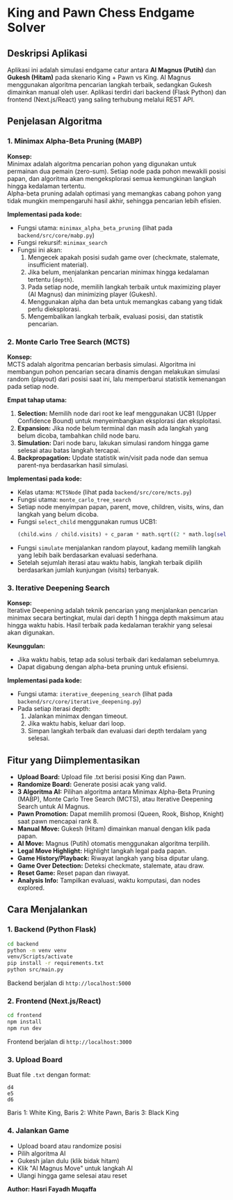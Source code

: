 # King and Pawn Chess Endgame Solver

## Deskripsi Aplikasi

Aplikasi ini adalah simulasi endgame catur antara **AI Magnus (Putih)** dan **Gukesh (Hitam)** pada skenario King + Pawn vs King. AI Magnus menggunakan algoritma pencarian langkah terbaik, sedangkan Gukesh dimainkan manual oleh user. Aplikasi terdiri dari backend (Flask Python) dan frontend (Next.js/React) yang saling terhubung melalui REST API.

## Penjelasan Algoritma

### 1. Minimax Alpha-Beta Pruning (MABP)

**Konsep:**  
Minimax adalah algoritma pencarian pohon yang digunakan untuk permainan dua pemain (zero-sum). Setiap node pada pohon mewakili posisi papan, dan algoritma akan mengeksplorasi semua kemungkinan langkah hingga kedalaman tertentu.  
Alpha-beta pruning adalah optimasi yang memangkas cabang pohon yang tidak mungkin mempengaruhi hasil akhir, sehingga pencarian lebih efisien.

**Implementasi pada kode:**  
- Fungsi utama: `minimax_alpha_beta_pruning` (lihat pada `backend/src/core/mabp.py`)
- Fungsi rekursif: `minimax_search`
- Fungsi ini akan:
  1. Mengecek apakah posisi sudah game over (checkmate, stalemate, insufficient material).
  2. Jika belum, menjalankan pencarian minimax hingga kedalaman tertentu (`depth`).
  3. Pada setiap node, memilih langkah terbaik untuk maximizing player (AI Magnus) dan minimizing player (Gukesh).
  4. Menggunakan alpha dan beta untuk memangkas cabang yang tidak perlu dieksplorasi.
  5. Mengembalikan langkah terbaik, evaluasi posisi, dan statistik pencarian.

### 2. Monte Carlo Tree Search (MCTS)

**Konsep:**  
MCTS adalah algoritma pencarian berbasis simulasi. Algoritma ini membangun pohon pencarian secara dinamis dengan melakukan simulasi random (playout) dari posisi saat ini, lalu memperbarui statistik kemenangan pada setiap node.

**Empat tahap utama:**
1. **Selection:** Memilih node dari root ke leaf menggunakan UCB1 (Upper Confidence Bound) untuk menyeimbangkan eksplorasi dan eksploitasi.
2. **Expansion:** Jika node belum terminal dan masih ada langkah yang belum dicoba, tambahkan child node baru.
3. **Simulation:** Dari node baru, lakukan simulasi random hingga game selesai atau batas langkah tercapai.
4. **Backpropagation:** Update statistik win/visit pada node dan semua parent-nya berdasarkan hasil simulasi.

**Implementasi pada kode:**  
- Kelas utama: `MCTSNode` (lihat pada `backend/src/core/mcts.py`)
- Fungsi utama: `monte_carlo_tree_search`
- Setiap node menyimpan papan, parent, move, children, visits, wins, dan langkah yang belum dicoba.
- Fungsi `select_child` menggunakan rumus UCB1:
  ```python
  (child.wins / child.visits) + c_param * math.sqrt((2 * math.log(self.visits) / child.visits))
  ```
- Fungsi `simulate` menjalankan random playout, kadang memilih langkah yang lebih baik berdasarkan evaluasi sederhana.
- Setelah sejumlah iterasi atau waktu habis, langkah terbaik dipilih berdasarkan jumlah kunjungan (visits) terbanyak.

### 3. Iterative Deepening Search

**Konsep:**  
Iterative Deepening adalah teknik pencarian yang menjalankan pencarian minimax secara bertingkat, mulai dari depth 1 hingga depth maksimum atau hingga waktu habis. Hasil terbaik pada kedalaman terakhir yang selesai akan digunakan.

**Keunggulan:**  
- Jika waktu habis, tetap ada solusi terbaik dari kedalaman sebelumnya.
- Dapat digabung dengan alpha-beta pruning untuk efisiensi.

**Implementasi pada kode:**  
- Fungsi utama: `iterative_deepening_search` (lihat pada `backend/src/core/iterative_deepening.py`)
- Pada setiap iterasi depth:
  1. Jalankan minimax dengan timeout.
  2. Jika waktu habis, keluar dari loop.
  3. Simpan langkah terbaik dan evaluasi dari depth terdalam yang selesai.

## Fitur yang Diimplementasikan

- **Upload Board:** Upload file .txt berisi posisi King dan Pawn.
- **Randomize Board:** Generate posisi acak yang valid.
- **3 Algoritma AI:** Pilihan algoritma antara Minimax Alpha-Beta Pruning (MABP), Monte Carlo Tree Search (MCTS), atau Iterative Deepening Search untuk AI Magnus.
- **Pawn Promotion:** Dapat memilih promosi (Queen, Rook, Bishop, Knight) saat pawn mencapai rank 8.
- **Manual Move:** Gukesh (Hitam) dimainkan manual dengan klik pada papan.
- **AI Move:** Magnus (Putih) otomatis menggunakan algoritma terpilih.
- **Legal Move Highlight:** Highlight langkah legal pada papan.
- **Game History/Playback:** Riwayat langkah yang bisa diputar ulang.
- **Game Over Detection:** Deteksi checkmate, stalemate, atau draw.
- **Reset Game:** Reset papan dan riwayat.
- **Analysis Info:** Tampilkan evaluasi, waktu komputasi, dan nodes explored.

## Cara Menjalankan

### 1. Backend (Python Flask)
```bash
cd backend
python -m venv venv
venv/Scripts/activate
pip install -r requirements.txt
python src/main.py
```
Backend berjalan di `http://localhost:5000`

### 2. Frontend (Next.js/React)
```bash
cd frontend
npm install
npm run dev
```
Frontend berjalan di `http://localhost:3000`

### 3. Upload Board
Buat file `.txt` dengan format:
```
d4
e5
d6
```
Baris 1: White King, Baris 2: White Pawn, Baris 3: Black King

### 4. Jalankan Game
- Upload board atau randomize posisi
- Pilih algoritma AI
- Gukesh jalan dulu (klik bidak hitam)
- Klik "AI Magnus Move" untuk langkah AI
- Ulangi hingga game selesai atau reset

**Author: Hasri Fayadh Muqaffa**